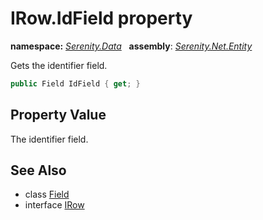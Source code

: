 # IRow.IdField property
**namespace:** *[Serenity.Data](../../README.md#serenity.data-namespace)*   **assembly**: *[Serenity.Net.Entity](../../README.md)*

Gets the identifier field.

```csharp
public Field IdField { get; }
```

## Property Value

The identifier field.

## See Also

* class [Field](../Field.md)
* interface [IRow](../IRow.md)